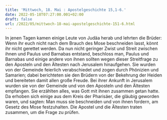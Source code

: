 ```yaml
---
title: 'Mittwoch, 18. Mai : Apostelgeschichte 15,1-6.'
date: 2022-05-18T07:27:00.001+02:00
draft: false
url: /2022/05/mittwoch-18-mai-apostelgeschichte-151-6.html
---
```


In jenen Tagen kamen einige Leute von Judäa herab und lehrten die Brüder: Wenn ihr euch nicht nach dem Brauch des Mose beschneiden lasst, könnt ihr nicht gerettet werden. Da nun nicht geringer Zwist und Streit zwischen ihnen und Paulus und Barnabas entstand, beschloss man, Paulus und Barnabas und einige andere von ihnen sollten wegen dieser Streitfrage zu den Aposteln und den Ältesten nach Jerusalem hinaufgehen. Sie wurden von der Gemeinde feierlich verabschiedet und zogen durch Phönizien und Samarien; dabei berichteten sie den Brüdern von der Bekehrung der Heiden und bereiteten damit allen große Freude. Bei ihrer Ankunft in Jerusalem wurden sie von der Gemeinde und von den Aposteln und den Ältesten empfangen. Sie erzählten alles, was Gott mit ihnen zusammen getan hatte. Da erhoben sich einige aus dem Kreis der Pharisäer, die gläubig geworden waren, und sagten: Man muss sie beschneiden und von ihnen fordern, am Gesetz des Mose festzuhalten. Die Apostel und die Ältesten traten zusammen, um die Frage zu prüfen.
